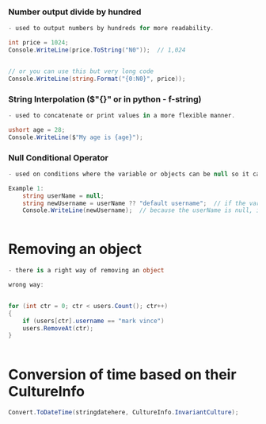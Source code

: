 
### Number output divide by hundred
```csharp
- used to output numbers by hundreds for more readability.

int price = 1024;
Console.WriteLine(price.ToString("N0"));  // 1,024


// or you can use this but very long code
Console.WriteLine(string.Format("{0:N0}", price));
```



### String Interpolation ($"{}" or in python - f-string)
```csharp
- used to concatenate or print values in a more flexible manner. 

ushort age = 28;
Console.WriteLine($"My age is {age}");
```



### Null Conditional Operator
```csharp
- used on conditions where the variable or objects can be null so it can have default values, by only using short code.

Example 1:
	string userName = null;
	string newUsername = userName ?? "default username";  // if the variable usernName is not null, then set it to variable newUsername, else it will default the value as "default username"
	Console.WriteLine(newUsername);  // because the userName is null, it will set the default value to "default username"



```


# Removing an object
```csharp
- there is a right way of removing an object

wrong way:


for (int ctr = 0; ctr < users.Count(); ctr++)
{
	if (users[ctr].username == "mark vince")
	users.RemoveAt(ctr);
}



```


# Conversion of time based on their CultureInfo
```csharp
Convert.ToDateTime(stringdatehere, CultureInfo.InvariantCulture);
```



















